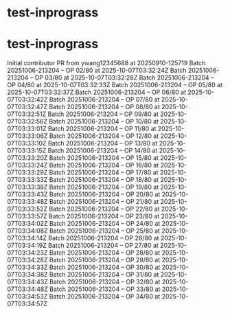# test-inprograss
# test-inprograss
Initial contributor PR from ywang12345688 at 20250910-125719
Batch 20251006-213204 – OP 02/80 at 2025-10-07T03:32:24Z
Batch 20251006-213204 – OP 03/80 at 2025-10-07T03:32:28Z
Batch 20251006-213204 – OP 04/80 at 2025-10-07T03:32:33Z
Batch 20251006-213204 – OP 05/80 at 2025-10-07T03:32:37Z
Batch 20251006-213204 – OP 06/80 at 2025-10-07T03:32:42Z
Batch 20251006-213204 – OP 07/80 at 2025-10-07T03:32:47Z
Batch 20251006-213204 – OP 08/80 at 2025-10-07T03:32:51Z
Batch 20251006-213204 – OP 09/80 at 2025-10-07T03:32:56Z
Batch 20251006-213204 – OP 10/80 at 2025-10-07T03:33:01Z
Batch 20251006-213204 – OP 11/80 at 2025-10-07T03:33:06Z
Batch 20251006-213204 – OP 12/80 at 2025-10-07T03:33:10Z
Batch 20251006-213204 – OP 13/80 at 2025-10-07T03:33:15Z
Batch 20251006-213204 – OP 14/80 at 2025-10-07T03:33:20Z
Batch 20251006-213204 – OP 15/80 at 2025-10-07T03:33:24Z
Batch 20251006-213204 – OP 16/80 at 2025-10-07T03:33:29Z
Batch 20251006-213204 – OP 17/80 at 2025-10-07T03:33:33Z
Batch 20251006-213204 – OP 18/80 at 2025-10-07T03:33:38Z
Batch 20251006-213204 – OP 19/80 at 2025-10-07T03:33:43Z
Batch 20251006-213204 – OP 20/80 at 2025-10-07T03:33:48Z
Batch 20251006-213204 – OP 21/80 at 2025-10-07T03:33:52Z
Batch 20251006-213204 – OP 22/80 at 2025-10-07T03:33:57Z
Batch 20251006-213204 – OP 23/80 at 2025-10-07T03:34:02Z
Batch 20251006-213204 – OP 24/80 at 2025-10-07T03:34:08Z
Batch 20251006-213204 – OP 25/80 at 2025-10-07T03:34:14Z
Batch 20251006-213204 – OP 26/80 at 2025-10-07T03:34:19Z
Batch 20251006-213204 – OP 27/80 at 2025-10-07T03:34:23Z
Batch 20251006-213204 – OP 28/80 at 2025-10-07T03:34:28Z
Batch 20251006-213204 – OP 29/80 at 2025-10-07T03:34:33Z
Batch 20251006-213204 – OP 30/80 at 2025-10-07T03:34:38Z
Batch 20251006-213204 – OP 31/80 at 2025-10-07T03:34:43Z
Batch 20251006-213204 – OP 32/80 at 2025-10-07T03:34:48Z
Batch 20251006-213204 – OP 33/80 at 2025-10-07T03:34:53Z
Batch 20251006-213204 – OP 34/80 at 2025-10-07T03:34:57Z
